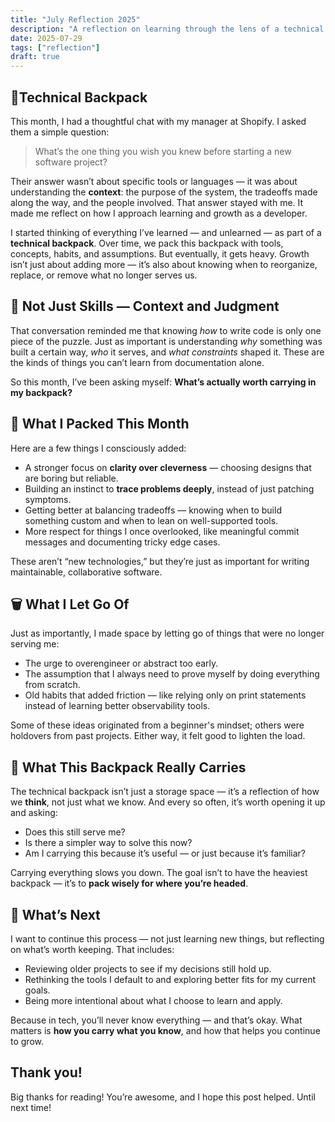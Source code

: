 ```yaml
---
title: "July Reflection 2025"
description: "A reflection on learning through the lens of a technical backpack — what I’ve added, what I’ve let go, and how I’m making space for smarter growth."
date: 2025-07-29
tags: ["reflection"]
draft: true
---
```


## 🎒Technical Backpack

This month, I had a thoughtful chat with my manager at Shopify. I asked them a simple question:  

> What’s the one thing you wish you knew before starting a new software project?

Their answer wasn’t about specific tools or languages — it was about understanding the **context**: the purpose of the system, the tradeoffs made along the way, and the people involved. That answer stayed with me. It made me reflect on how I approach learning and growth as a developer.

I started thinking of everything I’ve learned — and unlearned — as part of a **technical backpack**. Over time, we pack this backpack with tools, concepts, habits, and assumptions. But eventually, it gets heavy. Growth isn’t just about adding more — it’s also about knowing when to reorganize, replace, or remove what no longer serves us.

## 🧠 Not Just Skills — Context and Judgment

That conversation reminded me that knowing *how* to write code is only one piece of the puzzle. Just as important is understanding *why* something was built a certain way, *who* it serves, and *what constraints* shaped it. These are the kinds of things you can’t learn from documentation alone.

So this month, I’ve been asking myself: **What’s actually worth carrying in my backpack?**

## 🧰 What I Packed This Month

Here are a few things I consciously added:

- A stronger focus on **clarity over cleverness** — choosing designs that are boring but reliable.
- Building an instinct to **trace problems deeply**, instead of just patching symptoms.
- Getting better at balancing tradeoffs — knowing when to build something custom and when to lean on well-supported tools.
- More respect for things I once overlooked, like meaningful commit messages and documenting tricky edge cases.

These aren’t “new technologies,” but they’re just as important for writing maintainable, collaborative software.

## 🗑️ What I Let Go Of

Just as importantly, I made space by letting go of things that were no longer serving me:

- The urge to overengineer or abstract too early.
- The assumption that I always need to prove myself by doing everything from scratch.
- Old habits that added friction — like relying only on print statements instead of learning better observability tools.

Some of these ideas originated from a beginner's mindset; others were holdovers from past projects. Either way, it felt good to lighten the load.

## 🧭 What This Backpack Really Carries

The technical backpack isn’t just a storage space — it’s a reflection of how we **think**, not just what we know. And every so often, it’s worth opening it up and asking:

- Does this still serve me?
- Is there a simpler way to solve this now?
- Am I carrying this because it’s useful — or just because it’s familiar?

Carrying everything slows you down. The goal isn’t to have the heaviest backpack — it’s to **pack wisely for where you’re headed**.

## 🔭 What’s Next

I want to continue this process — not just learning new things, but reflecting on what’s worth keeping. That includes:

- Reviewing older projects to see if my decisions still hold up.
- Rethinking the tools I default to and exploring better fits for my current goals.
- Being more intentional about what I choose to learn and apply.

Because in tech, you’ll never know everything — and that’s okay. What matters is **how you carry what you know**, and how that helps you continue to grow.

## Thank you!
Big thanks for reading! You’re awesome, and I hope this post helped. Until next time!
